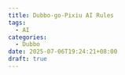 ```yaml
---
title: Dubbo-go-Pixiu AI Rules
tags:
  - AI
categories:
  - Dubbo
date: 2025-07-06T19:24:21+08:00
draft: true
---
```

